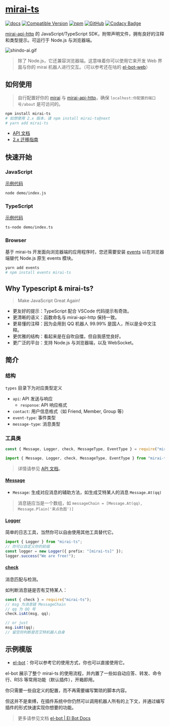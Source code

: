 # [mirai-ts](https://github.com/YunYouJun/mirai-ts)

[![docs](https://github.com/YunYouJun/mirai-ts/workflows/docs/badge.svg)](https://www.yunyoujun.cn/mirai-ts/)
[![Compatible Version](https://img.shields.io/badge/mirai--api--http-v1.9.10-blue)](https://github.com/project-mirai/mirai-api-http)
[![npm](https://img.shields.io/npm/v/mirai-ts)](https://www.npmjs.com/package/mirai-ts)
[![GitHub](https://img.shields.io/github/license/YunYouJun/mirai-ts)](https://github.com/YunYouJun/mirai-ts)
[![Codacy Badge](https://app.codacy.com/project/badge/Grade/9b332231afb643df83b59cc8b4188278)](https://www.codacy.com/gh/YunYouJun/mirai-ts/dashboard?utm_source=github.com&utm_medium=referral&utm_content=YunYouJun/mirai-ts&utm_campaign=Badge_Grade)

<!-- [![GitHub release (latest SemVer)](https://img.shields.io/github/v/release/project-mirai/mirai-api-http?label=mirai-api-http)](https://github.com/project-mirai/mirai-api-http) -->

[mirai-api-http](https://github.com/mamoe/mirai-api-http) 的 JavaScript/TypeScript SDK，附带声明文件，拥有良好的注释和类型提示。可运行于 Node.js 与浏览器端。

![shindo-ai.gif](https://user-images.githubusercontent.com/25154432/110353530-1f9de280-8072-11eb-94b0-addcd8ca1ca4.png)

> 除了 Node.js，它还兼容浏览器端。这意味着你可以使用它来开发 Web 界面与你的 mirai 机器人进行交互。（可以参考还在咕的 [el-bot-web](https://github.com/ElpsyCN/el-bot-web)）

## 如何使用

> 自行配置好你的 [mirai](https://github.com/mamoe/mirai) 与 [mirai-api-http](https://github.com/project-mirai/mirai-api-http)，确保 `localhost:你配置的端口号/about` 是可访问的。

```sh
npm install mirai-ts
# 如想使用 2.x 版本，请 npm install mirai-ts@next
# yarn add mirai-ts
```

- [API 文档](https://www.yunyoujun.cn/mirai-ts/)
- [2.x 迁移指南](./migrate.md)

## 快速开始

### JavaScript

[示例代码](./demo/index.js)

```sh
node demo/index.js
```

### TypeScript

[示例代码](./demo/index.ts)

```sh
ts-node demo/index.ts
```

### Browser

基于 mirai-ts 开发面向浏览器端的应用程序时，您还需要安装 [events](https://github.com/browserify/events) 以在浏览器端替代 Node.js 原生 events 模块。

```sh
yarn add events
# npm install events mirai-ts
```

## Why Typescript & mirai-ts?

> Make JavaScript Great Again!

- 更友好的提示：TypeScript 配合 VSCode 代码提示有奇效。
- 更清晰的语义：函数命名与 mirai-api-http 保持一致。
- 更易懂的注释：因为会用到 QQ 机器人 99.99% 是国人，所以是全中文注释。
- 更优雅的结构：看起来是在自吹自擂，但自我感觉良好。
- 更广泛的平台：支持 Node.js 与浏览器端，以及 WebSocket。

## 简介

### 结构

`types` 目录下为对应类型定义

- `api`: API 发送与响应
  - `response`: API 响应格式
- `contact`: 用户信息格式（如 Friend, Member, Group 等）
- `event-type`: 事件类型
- `message-type`: 消息类型

### 工具类

```js
const { Message, Logger, check, MessageType, EventType } = require("mirai-ts");
```

```ts
import { Message, Logger, check, MessageType, EventType } from "mirai-ts";
```

> 详情请参见 [API 文档](https://www.yunyoujun.cn/mirai-ts/)。

#### [Message](https://www.yunyoujun.cn/mirai-ts/modules.html#message)

- `Message`: 生成对应消息的辅助方法，如生成艾特某人的消息 `Message.At(qq)`

> 消息链应当是一个数组，如 `messageChain = [Message.At(qq), Message.Plain('来点色图')]`

#### [Logger](https://www.yunyoujun.cn/mirai-ts/classes/logger.html)

简单的日志工具，当然你可以自由使用其他工具替代它。

```ts
import { Logger } from "mirai-ts";
// 你可以自定义你的前缀
const logger = new Logger({ prefix: "[mirai-ts]" });
logger.success("We are free!");
```

#### [check](https://www.yunyoujun.cn/mirai-ts/modules/check.html)

消息匹配与检测。

如判断消息链是否有艾特某人：

```js
const { check } = require("mirai-ts");
// msg 为消息链 MessageChain
// qq 为 QQ 号
check.isAt(msg, qq);

// or just
msg.isAt(qq);
// 留空则判断是否艾特机器人自身
```

## 示例模版

- [el-bot](https://github.com/YunYouJun/el-bot/)：你可以参考它的使用方式，你也可以直接使用它。

el-bot 展示了整个 mirai-ts 的使用流程，并内置了一些如自动应答、转发、命令行、RSS 等常用功能（默认插件），开箱即用。

你只需要一些自定义的配置，而不再需要编写繁琐的脚本内容。

但这并不是束缚，在插件系统中你仍然可以调用机器人所有的上下文，并通过编写插件的形式快速实现你想要的功能。

> 更多请参见文档 [el-bot | El Bot Docs](https://docs.bot.elpsy.cn/)
